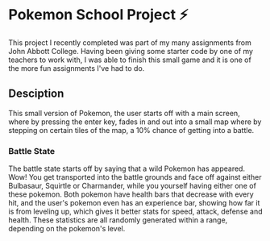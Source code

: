 # Pokemon School Project ⚡

<p>This project I recently completed was part of my many assignments from John Abbott College. Having been giving some starter code by one of my teachers to work with, I was able to finish this small game and it is one of the more fun assignments I've had to do.</p>

## Desciption
<p>This small version of Pokemon, the user starts off with a main screen, where by pressing the enter key, fades in and out into a small map where by stepping on certain tiles of the map, a 10% chance of getting into a battle.</p>

### Battle State
<p>The battle state starts off by saying that a wild Pokemon has appeared. Wow! You get transported into the battle grounds and face off against either Bulbasaur, Squirtle or Charmander, while you yourself having either one of these pokemon. Both pokemon have health bars that
decrease with every hit, and the user's pokemon even has an experience bar, showing how far it is from leveling up, which gives it better stats for speed, attack, defense and health. These statistics are all randomly generated within a range, depending on the pokemon's level.</p>
